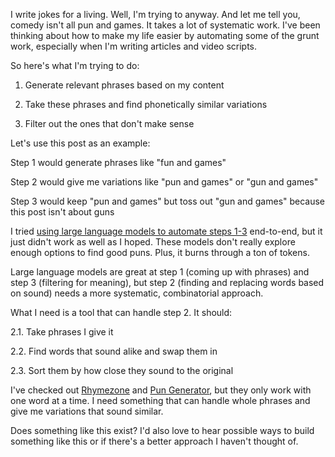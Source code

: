 I write jokes for a living. Well, I'm trying to anyway. And let me tell you, comedy isn't all pun and games. It takes a lot of systematic work. I've been thinking about how to make my life easier by automating some of the grunt work, especially when I'm writing articles and video scripts.

So here's what I'm trying to do:

1. Generate relevant phrases based on my content

2. Take these phrases and find phonetically similar variations

3. Filter out the ones that don't make sense

Let's use this post as an example:

Step 1 would generate phrases like "fun and games"

Step 2 would give me variations like "pun and games" or "gun and games"

Step 3 would keep "pun and games" but toss out "gun and games" because this post isn't about guns

I tried [using large language models to automate steps 1-3](https://github.com/8ta4/gag/blob/25017ec6a95c2764d1a35d6e2063c5addf6f4e5b/README.md#wordplay) end-to-end, but it just didn't work as well as I hoped. These models don't really explore enough options to find good puns. Plus, it burns through a ton of tokens.

Large language models are great at step 1 (coming up with phrases) and step 3 (filtering for meaning), but step 2 (finding and replacing words based on sound) needs a more systematic, combinatorial approach.

What I need is a tool that can handle step 2. It should:

2.1. Take phrases I give it

2.2. Find words that sound alike and swap them in

2.3. Sort them by how close they sound to the original

I've checked out [Rhymezone](https://www.rhymezone.com) and [Pun Generator](https://pungenerator.org), but they only work with one word at a time. I need something that can handle whole phrases and give me variations that sound similar.

Does something like this exist? I'd also love to hear possible ways to build something like this or if there's a better approach I haven't thought of.

